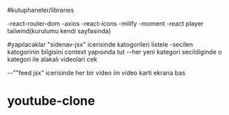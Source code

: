 #kutuphaneler/libraries

-react-router-dom
-axios
-react-icons
-milify
-moment
-react player
tailwind(kurulumu kendi sayfasinda)

#yapılacaklar
"sidenav-jsx" icerisinde katogorileri listele
-secilen katogorinin bilgisini context yapısında tut
--her yeni kategori secildiginde o kategori ile alakalı videolari cek

--""feed jsx" icerisinde her bir video iin video karti ekrana bas
# youtube-clone
